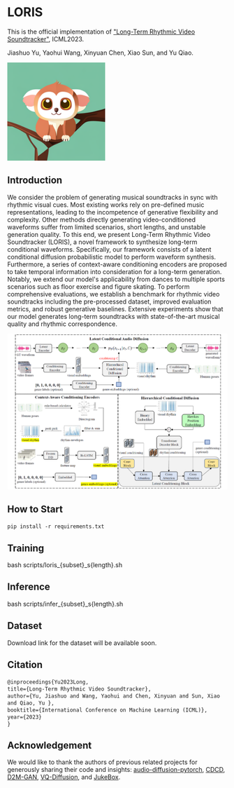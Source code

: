 # LORIS

This is the official implementation of ["Long-Term Rhythmic Video Soundtracker"](https://arxiv.org/abs/2305.01319), ICML2023. 

Jiashuo Yu, Yaohui Wang, Xinyuan Chen, Xiao Sun, and Yu Qiao.  

<img src="https://raw.githubusercontent.com/OpenGVLab/LORIS/main/imgs/loris.png" width="224" height="224"> 

## Introduction  

We consider the problem of generating musical soundtracks in sync with rhythmic visual cues. Most existing works rely on pre-defined music representations, leading to the incompetence of generative flexibility and complexity. Other methods directly generating video-conditioned waveforms suffer from limited scenarios, short lengths, and unstable generation quality. To this end, we present Long-Term Rhythmic Video Soundtracker (LORIS), a novel framework to synthesize long-term conditional waveforms. Specifically, our framework consists of a latent conditional diffusion probabilistic model to perform waveform synthesis. Furthermore, a series of context-aware conditioning encoders are proposed to take temporal information into consideration for a long-term generation. Notably, we extend our model's applicability from dances to multiple sports scenarios such as floor exercise and figure skating. To perform comprehensive evaluations, we establish a benchmark for rhythmic video soundtracks including the pre-processed dataset, improved evaluation metrics, and robust generative baselines. Extensive experiments show that our model generates long-term soundtracks with state-of-the-art musical quality and rhythmic correspondence.  

![intro](/imgs/pipeline.png)  

## How to Start  

`pip install -r requirements.txt`

## Training  

bash scripts/loris_{subset}_s{length}.sh  

## Inference  

bash scripts/infer_{subset}_s{length}.sh  

## Dataset  

Download link for the dataset will be available soon.  

## Citation  

    @inproceedings{Yu2023Long,
    title={Long-Term Rhythmic Video Soundtracker},
    author={Yu, Jiashuo and Wang, Yaohui and Chen, Xinyuan and Sun, Xiao and Qiao, Yu },
    booktitle={International Conference on Machine Learning (ICML)},
    year={2023}
    }

## Acknowledgement  

We would like to thank the authors of previous related projects for generously sharing their code and insights: [audio-diffusion-pytorch](https://github.com/archinetai/audio-diffusion-pytorch), [CDCD](https://github.com/L-YeZhu/CDCD), [D2M-GAN](https://github.com/L-YeZhu/D2M-GAN), [VQ-Diffusion](https://github.com/microsoft/VQ-Diffusion), and [JukeBox](https://github.com/openai/jukebox).
